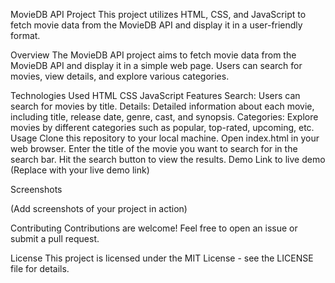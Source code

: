 MovieDB API Project
This project utilizes HTML, CSS, and JavaScript to fetch movie data from the MovieDB API and display it in a user-friendly format.

Overview
The MovieDB API project aims to fetch movie data from the MovieDB API and display it in a simple web page. Users can search for movies, view details, and explore various categories.

Technologies Used
HTML
CSS
JavaScript
Features
Search: Users can search for movies by title.
Details: Detailed information about each movie, including title, release date, genre, cast, and synopsis.
Categories: Explore movies by different categories such as popular, top-rated, upcoming, etc.
Usage
Clone this repository to your local machine.
Open index.html in your web browser.
Enter the title of the movie you want to search for in the search bar.
Hit the search button to view the results.
Demo
Link to live demo (Replace with your live demo link)

Screenshots


(Add screenshots of your project in action)

Contributing
Contributions are welcome! Feel free to open an issue or submit a pull request.

License
This project is licensed under the MIT License - see the LICENSE file for details.
